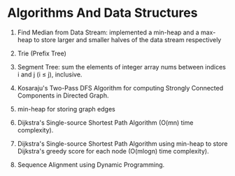 # Algorithms And Data Structures

1. Find Median from Data Stream: implemented a min-heap and a max-heap to store larger and smaller halves of the data stream respectively

2. Trie (Prefix Tree)

3. Segment Tree: sum the elements of integer array nums between indices i and j (i ≤ j), inclusive.

4. Kosaraju's Two-Pass DFS Algorithm for computing Strongly Connected Components in Directed Graph.

5. min-heap for storing graph edges

6. Dijkstra's Single-source Shortest Path Algorithm (O(mn) time complexity).

7. Dijkstra's Single-source Shortest Path Algorithm using min-heap to store Dijkstra's greedy score for each node (O(mlogn) time complexity).

8. Sequence Alignment using Dynamic Programming.


